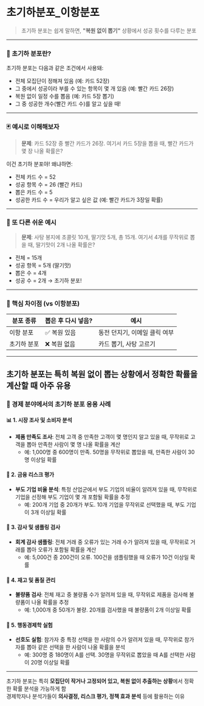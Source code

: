# 초기하분포_이항분포
> 초기하 분포는 쉽게 말하면, **"복원 없이 뽑기"** 상황에서 성공 횟수를 다루는 분포
---

### 🎯 초기하 분포란?

초기하 분포는 다음과 같은 조건에서 사용돼:

- 전체 모집단이 정해져 있음 (예: 카드 52장)
- 그 중에서 성공이라 부를 수 있는 항목이 몇 개 있음 (예: 빨간 카드 26장)
- 복원 없이 일정 수를 뽑음 (예: 카드 5장 뽑기)
- 그 중 성공한 개수(빨간 카드 수)를 알고 싶을 때!

---

### 🃏 예시로 이해해보자

> **문제**: 카드 52장 중 빨간 카드가 26장. 여기서 카드 5장을 뽑을 때, 빨간 카드가 몇 장 나올 확률은?

이건 초기하 분포야! 왜냐하면:
- 전체 카드 수 = 52
- 성공 항목 수 = 26 (빨간 카드)
- 뽑은 카드 수 = 5
- 성공한 카드 수 = 우리가 알고 싶은 값 (예: 빨간 카드가 3장일 확률)

---

### 🍬 또 다른 쉬운 예시

> **문제**: 사탕 봉지에 초콜릿 10개, 딸기맛 5개, 총 15개. 여기서 4개를 무작위로 뽑을 때, 딸기맛이 2개 나올 확률은?

- 전체 = 15개
- 성공 항목 = 5개 (딸기맛)
- 뽑은 수 = 4개
- 성공 수 = 2개 → 초기하 분포!

---

### 📌 핵심 차이점 (vs 이항분포)

| 분포 종류     | 뽑은 후 다시 넣음? | 예시                          |
|--------------|-------------------|-------------------------------|
| 이항 분포     | ✅ 복원 있음        | 동전 던지기, 이메일 클릭 여부 |
| 초기하 분포   | ❌ 복원 없음        | 카드 뽑기, 사탕 고르기        |

---


초기하 분포는 특히 **복원 없이 뽑는 상황**에서 정확한 확률을 계산할 때 아주 유용
---

### 💼 경제 분야에서의 초기하 분포 응용 사례

#### 📊 1. 시장 조사 및 소비자 분석
- **제품 만족도 조사**: 전체 고객 중 만족한 고객이 몇 명인지 알고 있을 때, 무작위로 고객을 뽑아 만족한 사람이 몇 명 나올 확률을 계산
  - 예: 1,000명 중 600명이 만족. 50명을 무작위로 뽑았을 때, 만족한 사람이 30명 이상일 확률

#### 🏦 2. 금융 리스크 평가
- **부도 기업 비율 분석**: 특정 산업군에서 부도 기업의 비율이 알려져 있을 때, 무작위로 기업을 선정해 부도 기업이 몇 개 포함될 확률을 추정
  - 예: 200개 기업 중 20개가 부도. 10개 기업을 무작위로 선택했을 때, 부도 기업이 3개 이상일 확률

#### 🧾 3. 감사 및 샘플링 검사
- **회계 감사 샘플링**: 전체 거래 중 오류가 있는 거래 수가 알려져 있을 때, 무작위로 거래를 뽑아 오류가 포함될 확률을 계산
  - 예: 5,000건 중 200건이 오류. 100건을 샘플링했을 때 오류가 10건 이상일 확률

#### 🛒 4. 재고 및 품질 관리
- **불량품 검사**: 전체 재고 중 불량품 수가 알려져 있을 때, 무작위로 제품을 검사해 불량품이 나올 확률을 추정
  - 예: 1,000개 중 50개가 불량. 20개를 검사했을 때 불량품이 2개 이상일 확률

#### 🧠 5. 행동경제학 실험
- **선호도 실험**: 참가자 중 특정 선택을 한 사람의 수가 알려져 있을 때, 무작위로 참가자를 뽑아 같은 선택을 한 사람이 나올 확률을 분석
  - 예: 300명 중 180명이 A를 선택. 30명을 무작위로 뽑았을 때 A를 선택한 사람이 20명 이상일 확률

---

초기하 분포는 특히 **모집단이 작거나 고정되어 있고, 복원 없이 추출하는 상황**에서 정확한 확률 분석을 가능하게 함  
경제학자나 분석가들이 **의사결정, 리스크 평가, 정책 효과 분석** 등에 활용하는 이유

